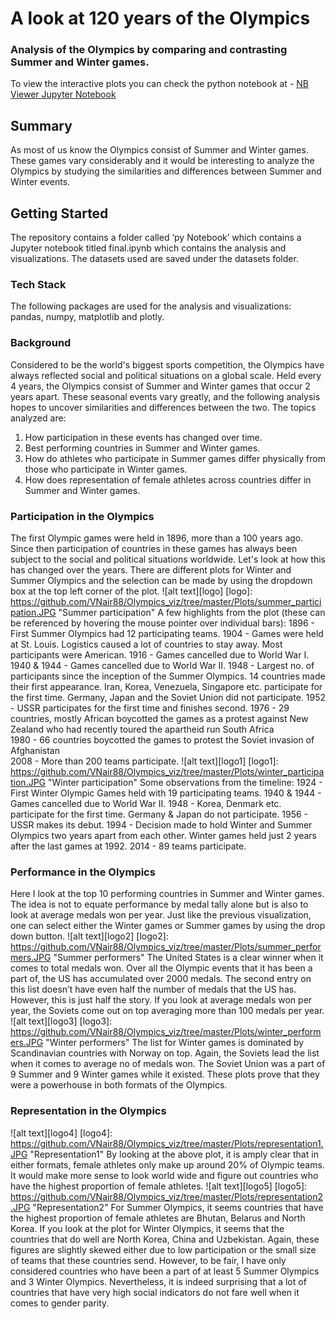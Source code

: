 # A look at 120 years of the Olympics 
### Analysis of the Olympics by comparing and contrasting Summer and Winter games.

To view the interactive plots you can check the python notebook at - 
[NB Viewer Jupyter Notebook](http://nbviewer.jupyter.org/github/VNair88/Analysis-of-superheroes/blob/24dcea8ed1f55bd81956f0e143e4cdea68d6a03f/notebook/Superheroes.ipynb)

## Summary
As most of us know the Olympics consist of Summer and Winter games. These games vary considerably and it would be interesting to analyze the Olympics by studying the similarities and differences between Summer and Winter events.

## Getting Started
The repository contains a folder called ‘py Notebook’ which contains a Jupyter notebook titled final.ipynb which contains the analysis and visualizations. The datasets used are saved under the datasets folder.

### Tech Stack
The following packages are used for the analysis and visualizations:
pandas, numpy, matplotlib and plotly.

### Background
Considered to be the world's biggest sports competition, the Olympics have always reflected social and political situations on a global scale. Held every 4 years, the Olympics consist of Summer and Winter games that occur 2 years apart. These seasonal events vary greatly, and the following analysis hopes to uncover similarities and differences between the two. The topics analyzed are: 
1.	How participation in these events has changed over time. 
2.	Best performing countries in Summer and Winter games. 
3.	How do athletes who participate in Summer games differ physically from those who participate in Winter games. 
4.	How does representation of female athletes across countries differ in Summer and Winter games. 

### Participation in the Olympics
The first Olympic games were held in 1896, more than a 100 years ago. Since then participation of countries in these games has always been subject to the social and political situations worldwide. Let's look at how this has changed over the years. There are different plots for Winter and Summer Olympics and the selection can be made by using the dropdown box at the top left corner of the plot. 
![alt text][logo]
[logo]: https://github.com/VNair88/Olympics_viz/tree/master/Plots/summer_participation.JPG  "Summer participation"
A few highlights from the plot (these can be referenced by hovering the mouse pointer over individual bars):
1896 - First Summer Olympics had 12 participating teams.
1904 - Games were held at St. Louis. Logistics caused a lot of countries to stay away. Most participants were American. 
1916 - Games cancelled due to World War I.
1940 & 1944 - Games cancelled due to World War II.
1948 - Largest no. of participants since the inception of the Summer Olympics. 14 countries made their first appearance. Iran, Korea, Venezuela, Singapore etc. participate for the first time. Germany, Japan and the Soviet Union did not participate.
1952 - USSR participates for the first time and finishes second.
1976 - 29 countries, mostly African boycotted the games as a protest against New Zealand who had recently toured the apartheid run South Africa <br>
1980 - 66 countries boycotted the games to protest the Soviet invasion of Afghanistan <br>
2008 - More than 200 teams participate. 
![alt text][logo1]
[logo1]: https://github.com/VNair88/Olympics_viz/tree/master/Plots/winter_participation.JPG  "Winter participation"
Some observations from the timeline:
1924 - First Winter Olympic Games held with 19 participating teams.
1940 & 1944 - Games cancelled due to World War II.
1948 - Korea, Denmark etc. participate for the first time. Germany & Japan do not participate.
1956 - USSR makes its debut.
1994 - Decision made to hold Winter and Summer Olympics two years apart from each other. Winter games held just 2 years after the last games at 1992. 
2014 - 89 teams participate.

### Performance in the Olympics

Here I look at the top 10 performing countries in Summer and Winter games.  The idea is not to equate performance by medal tally alone but is also to look at average medals won per year. Just like the previous visualization, one can select either the Winter games or Summer games by using the drop down button.
![alt text][logo2]
[logo2]: https://github.com/VNair88/Olympics_viz/tree/master/Plots/summer_performers.JPG  "Summer performers"
The United States is a clear winner when it comes to total medals won. Over all the Olympic events that it has been a part of, the US has accumulated over 2000 medals. The second entry on this list doesn’t have even half the number of medals that the US has. 
However, this is just half the story. If you look at average medals won per year, the Soviets come out on top averaging more than 100 medals per year.
![alt text][logo3]
[logo3]: https://github.com/VNair88/Olympics_viz/tree/master/Plots/winter_performers.JPG  "Winter performers"
The list for Winter games is dominated by Scandinavian countries with Norway on top. Again, the Soviets lead the list when it comes to average no of medals won.
 The Soviet Union was a part of 9 Summer and 9 Winter games while it existed. These plots prove that they were a powerhouse in both formats of the Olympics.

### Representation in the Olympics

![alt text][logo4]
[logo4]: https://github.com/VNair88/Olympics_viz/tree/master/Plots/representation1.JPG  "Representation1"
By looking at the above plot, it is amply clear that in either formats, female athletes only make up around 20% of Olympic teams.
It would make more sense to look world wide and figure out countries who have the highest proportion of female athletes. 
![alt text][logo5]
[logo5]: https://github.com/VNair88/Olympics_viz/tree/master/Plots/representation2.JPG  "Representation2"
For Summer Olympics, it seems countries that have the highest proportion of female athletes are Bhutan, Belarus and North Korea. 
If you look at the plot for Winter Olympics, it seems that the countries that do well are North Korea, China and Uzbekistan. 
Again, these figures are slightly skewed either due to low participation or the small size of teams that these countries send. However, to be fair, I have only considered countries who have been a part of at least 5 Summer Olympics and 3 Winter Olympics. 
Nevertheless, it is indeed surprising that a lot of countries that have very high social indicators do not fare well when it comes to gender parity. 
